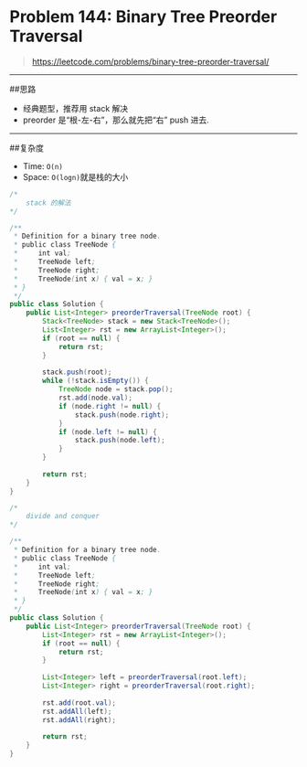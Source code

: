 # Problem 144: Binary Tree Preorder Traversal

> https://leetcode.com/problems/binary-tree-preorder-traversal/

----------
##思路
* 经典题型，推荐用 stack 解决
* preorder 是“根-左-右”，那么就先把“右” push 进去.

---------
##复杂度
* Time: `O(n)`
* Space: `O(logn)`就是栈的大小

```java
/*
    stack 的解法
*/

/**
 * Definition for a binary tree node.
 * public class TreeNode {
 *     int val;
 *     TreeNode left;
 *     TreeNode right;
 *     TreeNode(int x) { val = x; }
 * }
 */
public class Solution {
    public List<Integer> preorderTraversal(TreeNode root) {
        Stack<TreeNode> stack = new Stack<TreeNode>();
        List<Integer> rst = new ArrayList<Integer>();
        if (root == null) {
            return rst;
        }
        
        stack.push(root);
        while (!stack.isEmpty()) {
            TreeNode node = stack.pop();
            rst.add(node.val);
            if (node.right != null) {
                stack.push(node.right);
            }
            if (node.left != null) {
                stack.push(node.left);
            }
        }
        
        return rst;
    }
}
```

```java
/*
    divide and conquer
*/

/**
 * Definition for a binary tree node.
 * public class TreeNode {
 *     int val;
 *     TreeNode left;
 *     TreeNode right;
 *     TreeNode(int x) { val = x; }
 * }
 */
public class Solution {
    public List<Integer> preorderTraversal(TreeNode root) {
        List<Integer> rst = new ArrayList<Integer>();
        if (root == null) {
            return rst;
        }
        
        List<Integer> left = preorderTraversal(root.left);
        List<Integer> right = preorderTraversal(root.right);
        
        rst.add(root.val);
        rst.addAll(left);
        rst.addAll(right);
        
        return rst;
    }
}
```
